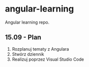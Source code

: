 # angular-learning
Angular learning repo.

## 15.09 - Plan
1) Rozplanuj tematy z Angulara
2) Stwórz dziennik
3) Realizuj poprzez Visual Studio Code

